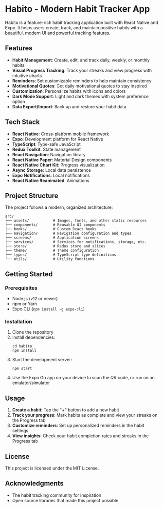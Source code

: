 # Habito - Modern Habit Tracker App

Habito is a feature-rich habit tracking application built with React Native and Expo. It helps users create, track, and maintain positive habits with a beautiful, modern UI and powerful tracking features.

## Features

- **Habit Management**: Create, edit, and track daily, weekly, or monthly habits
- **Visual Progress Tracking**: Track your streaks and view progress with intuitive charts
- **Reminders**: Set customizable reminders to help maintain consistency
- **Motivational Quotes**: Get daily motivational quotes to stay inspired
- **Customization**: Personalize habits with icons and colors
- **Dark Mode Support**: Light and dark themes with system preference option
- **Data Export/Import**: Back up and restore your habit data

## Tech Stack

- **React Native**: Cross-platform mobile framework
- **Expo**: Development platform for React Native
- **TypeScript**: Type-safe JavaScript
- **Redux Toolkit**: State management
- **React Navigation**: Navigation library
- **React Native Paper**: Material Design components
- **React Native Chart Kit**: Progress visualization
- **Async Storage**: Local data persistence
- **Expo Notifications**: Local notifications
- **React Native Reanimated**: Animations

## Project Structure

The project follows a modern, organized architecture:

```
src/
├── assets/           # Images, fonts, and other static resources
├── components/       # Reusable UI components
├── hooks/            # Custom React hooks
├── navigation/       # Navigation configuration and types
├── screens/          # Application screens
├── services/         # Services for notifications, storage, etc.
├── store/            # Redux store and slices
├── theme/            # Theme configuration
├── types/            # TypeScript type definitions
└── utils/            # Utility functions
```

## Getting Started

### Prerequisites

- Node.js (v12 or newer)
- npm or Yarn
- Expo CLI (`npm install -g expo-cli`)

### Installation

1. Clone the repository
2. Install dependencies:
   ```
   cd habito
   npm install
   ```
3. Start the development server:
   ```
   npm start
   ```
4. Use the Expo Go app on your device to scan the QR code, or run on an emulator/simulator

## Usage

1. **Create a habit**: Tap the "+" button to add a new habit
2. **Track your progress**: Mark habits as complete and view your streaks on the Progress tab
3. **Customize reminders**: Set up personalized reminders in the habit settings
4. **View insights**: Check your habit completion rates and streaks in the Progress tab

## License

This project is licensed under the MIT License.

## Acknowledgments

- The habit tracking community for inspiration
- Open source libraries that made this project possible
